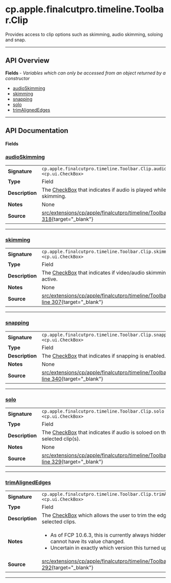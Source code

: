 # cp.apple.finalcutpro.timeline.Toolbar.Clip

Provides access to clip options such as skimming, audio skimming, soloing and snap.

---

## API Overview
**Fields** - _Variables which can only be accessed from an object returned by a constructor_
 * [audioSkimming](#audioskimming)
 * [skimming](#skimming)
 * [snapping](#snapping)
 * [solo](#solo)
 * [trimAlignedEdges](#trimalignededges)


---

## API Documentation

#### Fields


### [audioSkimming](#audioskimming)

|                                             |                                                                                     |
| --------------------------------------------|-------------------------------------------------------------------------------------|
| **Signature**                               | `cp.apple.finalcutpro.timeline.Toolbar.Clip.audioSkimming <cp.ui.CheckBox>`                                                                    |
| **Type**                                    | Field                                                                     |
| **Description**                             | The [CheckBox](cp.ui.CheckBox.md) that indicates if audio is played while skimming.                                                                     |
| **Notes**                                   | None |
| **Source**                                  | [src/extensions/cp/apple/finalcutpro/timeline/Toolbar.lua line 318](https://github.com/CommandPost/CommandPost/blob/develop/src/extensions/cp/apple/finalcutpro/timeline/Toolbar.lua#L318){target="_blank"} |

---


### [skimming](#skimming)

|                                             |                                                                                     |
| --------------------------------------------|-------------------------------------------------------------------------------------|
| **Signature**                               | `cp.apple.finalcutpro.timeline.Toolbar.Clip.skimming <cp.ui.CheckBox>`                                                                    |
| **Type**                                    | Field                                                                     |
| **Description**                             | The [CheckBox](cp.ui.CheckBox.md) that indicates if video/audio skimming is active.                                                                     |
| **Notes**                                   | None |
| **Source**                                  | [src/extensions/cp/apple/finalcutpro/timeline/Toolbar.lua line 307](https://github.com/CommandPost/CommandPost/blob/develop/src/extensions/cp/apple/finalcutpro/timeline/Toolbar.lua#L307){target="_blank"} |

---


### [snapping](#snapping)

|                                             |                                                                                     |
| --------------------------------------------|-------------------------------------------------------------------------------------|
| **Signature**                               | `cp.apple.finalcutpro.timeline.Toolbar.Clip.snapping <cp.ui.CheckBox>`                                                                    |
| **Type**                                    | Field                                                                     |
| **Description**                             | The [CheckBox](cp.ui.CheckBox.md) that indicates if snapping is enabled.                                                                     |
| **Notes**                                   | None |
| **Source**                                  | [src/extensions/cp/apple/finalcutpro/timeline/Toolbar.lua line 340](https://github.com/CommandPost/CommandPost/blob/develop/src/extensions/cp/apple/finalcutpro/timeline/Toolbar.lua#L340){target="_blank"} |

---


### [solo](#solo)

|                                             |                                                                                     |
| --------------------------------------------|-------------------------------------------------------------------------------------|
| **Signature**                               | `cp.apple.finalcutpro.timeline.Toolbar.Clip.solo <cp.ui.CheckBox>`                                                                    |
| **Type**                                    | Field                                                                     |
| **Description**                             | The [CheckBox](cp.ui.CheckBox.md) that indicates if audio is soloed on the selected clip(s).                                                                     |
| **Notes**                                   | None |
| **Source**                                  | [src/extensions/cp/apple/finalcutpro/timeline/Toolbar.lua line 329](https://github.com/CommandPost/CommandPost/blob/develop/src/extensions/cp/apple/finalcutpro/timeline/Toolbar.lua#L329){target="_blank"} |

---


### [trimAlignedEdges](#trimalignededges)

|                                             |                                                                                     |
| --------------------------------------------|-------------------------------------------------------------------------------------|
| **Signature**                               | `cp.apple.finalcutpro.timeline.Toolbar.Clip.trimAlignedEdges <cp.ui.CheckBox>`                                                                    |
| **Type**                                    | Field                                                                     |
| **Description**                             | The [CheckBox](cp.ui.CheckBox.md) which allows the user to trim the edges of the selected clips.                                                                     |
| **Notes**                                   | <ul><li>As of FCP 10.6.3, this is currently always hidden, and cannot have its value changed.</li><li>Uncertain in exactly which version this turned up.</li></ul> |
| **Source**                                  | [src/extensions/cp/apple/finalcutpro/timeline/Toolbar.lua line 292](https://github.com/CommandPost/CommandPost/blob/develop/src/extensions/cp/apple/finalcutpro/timeline/Toolbar.lua#L292){target="_blank"} |

---

